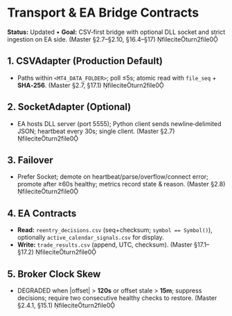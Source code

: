 # Transport & EA Bridge Contracts

**Status:** Updated • **Goal:** CSV‑first bridge with optional DLL socket and strict ingestion on EA side. (Master §2.7–§2.10, §16.4–§17) fileciteturn2file0

## 1. CSVAdapter (Production Default)
- Paths within `<MT4_DATA_FOLDER>`; poll ≤5s; atomic read with `file_seq` + **SHA‑256**. (Master §2.7, §17.1) fileciteturn2file0

## 2. SocketAdapter (Optional)
- EA hosts DLL server (port 5555); Python client sends newline‑delimited JSON; heartbeat every 30s; single client. (Master §2.7) fileciteturn2file0

## 3. Failover
- Prefer Socket; demote on heartbeat/parse/overflow/connect error; promote after ≥60s healthy; metrics record state & reason. (Master §2.8) fileciteturn2file0

## 4. EA Contracts
- **Read:** `reentry_decisions.csv` (seq+checksum; `symbol == Symbol()`), optionally `active_calendar_signals.csv` for display.  
- **Write:** `trade_results.csv` (append, UTC, checksum). (Master §17.1–§17.2) fileciteturn2file0

## 5. Broker Clock Skew
- DEGRADED when |offset| > **120s** or offset stale > **15m**; suppress decisions; require two consecutive healthy checks to restore. (Master §2.4.1, §15.1) fileciteturn2file0

